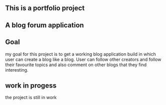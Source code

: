 ## This is a portfolio project

## A blog forum application

## Goal

my goal for this project is to get a working blog application build
in which user can create a blog like a blog. User can follow other creators and follow their
favourite topics and also comment on other blogs that they find interesting.

## work in progess

the project is still in work
